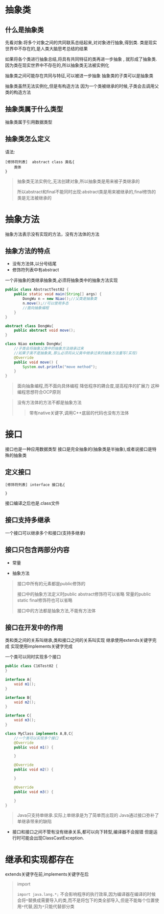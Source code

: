 

# 抽象类

## 什么是抽象类

先看对象:将多个对象之间的共同联系总结起来,对对象进行抽象,得到类. 类是现实世界中不存在的,是人类大脑思考总结的结果

如果将各个类进行抽象总结,将具有共同特征的类再进一步抽象 , 就形成了抽象类. 因为类在现实世界中不存在的,所以抽象类无法被实例化

抽象类之间可能存在共同与特征,可以被进一步抽象
抽象类的子类可以是抽象类

抽象类虽然无法实例化,但是有构造方法
因为一个类被继承的时候,子类会去调用父类的构造方法

## 抽象类属于什么类型

抽象类属于引用数据类型

## 抽象类怎么定义

语法:	

```
[修饰符列表]  abstract class 类名{
	类体
}
```



>  抽象类无法实例化,无法创建对象,所以抽象类是用来被子类继承的
>
>  所以abstract和final不能同时出现:abstract类是用来被继承的,final修饰的类是无法被继承的



# 抽象方法

抽象方法表示没有实现的方法，没有方法体的方法

## 抽象方法的特点

+  没有方法体,以分号结尾
+  修饰符列表中有abstract 

一个非抽象的类继承抽象类,必须将抽象类中的抽象方法实现

```java
public class AbstractTest02 {
    public static void main(String[] args) {
        DongWu n = new Niao();//父类是抽象类
        n.move();//可以使用多态
        //面向抽象编程
    }
}

abstract class DongWu{
    public abstract void move();
}

class Niao extends DongWu{
    //子类会将抽象父类中的抽象方法继承过来
    //如果子类不是抽象类,那么必须将从父类中继承过来的抽象方法重写(实现)
    @Override
    public void move() {
        System.out.println("move method");
    }
}
```

>  面向抽象编程,而不面向具体编程
>  降低程序的耦合度,提高程序的扩展力
>  这种编程思想符合OCP原则

>  没有方法体的方法不都是抽象方法
>
>  >  带有native关键字,调用C++底层的代码也没有方法体

# 接口

接口也是一种应用数据类型
接口是完全抽象的(抽象类是半抽象),或者说接口是特殊的抽象类

## 定义接口

```
[修饰符列表] interface 接口名{

}
```



接口编译之后也是.class文件

## 接口支持多继承

一个接口可以继承多个和接口(支持多继承)

## 接口只包含两部分内容

+  常量

+  抽象方法

>  接口中所有的元素都是public修饰的
>
>  接口中的抽象方法定义时public abstract修饰符可以省略
>  常量的public static final修饰符也可以省略
>
>  接口中的方法都是抽象方法,不能有方法体



## 接口在开发中的作用

类和类之间的关系叫继承,类和接口之间的关系叫实现
继承使用extends关键字完成
实现使用implements关键字完成

一个类可以同时实现多个接口

```java
public class C16Test02 {
}

interface A{
    void m1();
}

interface B{
    void m2();
}

interface C{
    void m3();
}

class MyClass implements A,B,C{
    //一个类可以实现多个接口
    @Override
    public void m1() {

    }

    @Override
    public void m2() {

    }

    @Override
    public void m3() {

    }
}
```

>  Java只支持单继承.实际上单继承是为了简单而出现的
>  Java通过接口弥补了单继承带来的缺陷 

+  接口和接口之间不管有没有继承关系,都可以向下转型,编译器不会报错
   但是运行时可能会出现ClassCastException.

# 继承和实现都存在

extends关键字在前,implements关键字在后



>  import
>
>  `import java.lang.*;` 不会影响程序的执行效率,因为编译器在编译的时候会将`*`替换成需要导入的类,而不是将包下的类全部导入,但是不能每个位置使用`*`代替,因为`*`只能代替部分类